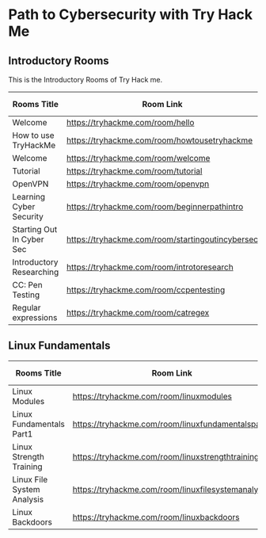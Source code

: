 
<h1>Path to Cybersecurity with Try Hack Me</h1>

<h2>Introductory Rooms</h2>

This is the Introductory Rooms of Try Hack me.

| Rooms Title                   | Room Link                                             | Done/In progress |
|-------------------------------|-------------------------------------------------------|------------------|
| Welcome                       | https://tryhackme.com/room/hello                      | Done                 |
| How to use TryHackMe          | https://tryhackme.com/room/howtousetryhackme          | Done                 |
| Welcome                       | https://tryhackme.com/room/welcome                    | Done                 |
| Tutorial                      | https://tryhackme.com/room/tutorial                   | Done                 |
| OpenVPN                       | https://tryhackme.com/room/openvpn                    | Done                 |
| Learning Cyber Security       | https://tryhackme.com/room/beginnerpathintro          | Done                 |
| Starting Out In Cyber Sec     | https://tryhackme.com/room/startingoutincybersec      | Done                 |
| Introductory Researching      | https://tryhackme.com/room/introtoresearch            | Done                 |
| CC: Pen Testing               | https://tryhackme.com/room/ccpentesting               |                  |
| Regular expressions           | https://tryhackme.com/room/catregex                   | Done                 |


<h2>Linux Fundamentals</h2>

| Rooms Title                   | Room Link                                             | Done/In progress |
|-------------------------------|-------------------------------------------------------|------------------|
| Linux Modules                 | https://tryhackme.com/room/linuxmodules               |                  |
| Linux Fundamentals Part1      | https://tryhackme.com/room/linuxfundamentalspart1     |                  |
| Linux Strength Training       | https://tryhackme.com/room/linuxstrengthtraining      |                  |
| Linux File System Analysis    | https://tryhackme.com/room/linuxfilesystemanalysis    |                  |
| Linux Backdoors               | https://tryhackme.com/room/linuxbackdoors             |                  |
